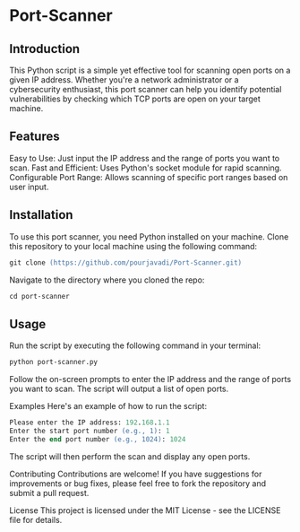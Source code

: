 # Port-Scanner
## Introduction
This Python script is a simple yet effective tool for scanning open ports on a given IP address. Whether you're a network administrator or a cybersecurity enthusiast, this port scanner can help you identify potential vulnerabilities by checking which TCP ports are open on your target machine.
## Features
Easy to Use: Just input the IP address and the range of ports you want to scan.
Fast and Efficient: Uses Python's socket module for rapid scanning.
Configurable Port Range: Allows scanning of specific port ranges based on user input.
## Installation
To use this port scanner, you need Python installed on your machine. Clone this repository to your local machine using the following command:
```ps 
git clone (https://github.com/pourjavadi/Port-Scanner.git)
```
Navigate to the directory where you cloned the repo:
```ps
cd port-scanner
```
## Usage
Run the script by executing the following command in your terminal:
```ps
python port-scanner.py
```
Follow the on-screen prompts to enter the IP address and the range of ports you want to scan. The script will output a list of open ports.

Examples
Here's an example of how to run the script:
```ps
Please enter the IP address: 192.168.1.1
Enter the start port number (e.g., 1): 1
Enter the end port number (e.g., 1024): 1024
```
The script will then perform the scan and display any open ports.

Contributing
Contributions are welcome! If you have suggestions for improvements or bug fixes, please feel free to fork the repository and submit a pull request.

License
This project is licensed under the MIT License - see the LICENSE file for details.

